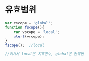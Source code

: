 # 유효범위

```javascript
var vscope = 'global';
function fscope(){
    var vscope = 'local';
    alert(vscope);
}
fscope();  //local

//여기서 local은 지역변수, global은 전역변
```

